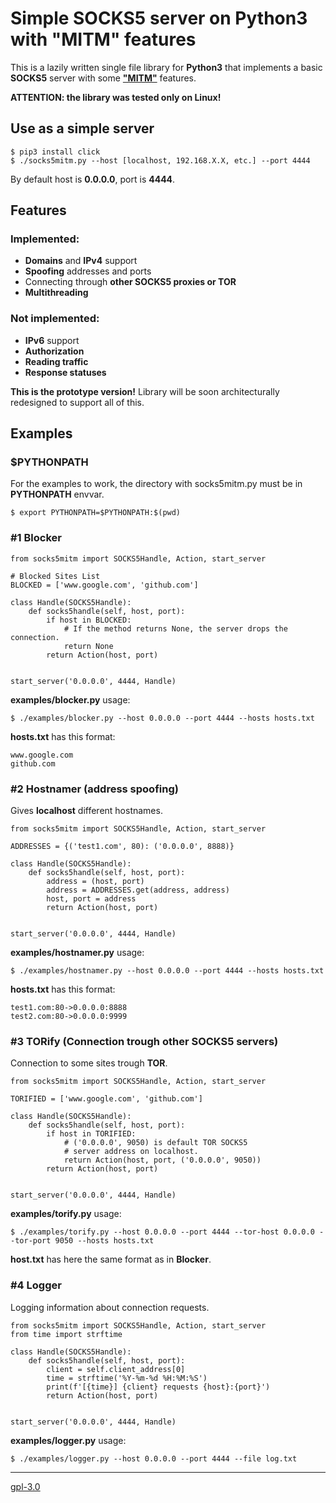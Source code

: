 Simple SOCKS5 server on Python3 with "MITM" features
====================================================

This is a lazily written single file library for **Python3** that implements a basic **SOCKS5** server with some [**"MITM"**](https://en.wikipedia.org/wiki/Man-in-the-middle_attack) features.

**ATTENTION: the library was tested only on Linux!**


Use as a simple server
----------------------

~~~
$ pip3 install click
$ ./socks5mitm.py --host [localhost, 192.168.X.X, etc.] --port 4444
~~~

By default host is **0.0.0.0**, port is **4444**.


Features
--------
### Implemented:
* **Domains** and **IPv4** support
* **Spoofing** addresses and ports
* Connecting through **other SOCKS5 proxies or TOR**
* **Multithreading**

### Not implemented:
* **IPv6** support
* **Authorization**
* **Reading traffic**
* **Response statuses**

**This is the prototype version!** Library will be soon architecturally redesigned to support all of this.


Examples
--------
### $PYTHONPATH
For the examples to work, the directory with socks5mitm.py must be in **PYTHONPATH** envvar.
~~~
$ export PYTHONPATH=$PYTHONPATH:$(pwd)
~~~


### #1 Blocker
~~~
from socks5mitm import SOCKS5Handle, Action, start_server

# Blocked Sites List
BLOCKED = ['www.google.com', 'github.com']

class Handle(SOCKS5Handle):
    def socks5handle(self, host, port):
        if host in BLOCKED:
            # If the method returns None, the server drops the connection.
            return None
        return Action(host, port)


start_server('0.0.0.0', 4444, Handle)
~~~

**examples/blocker.py** usage:
~~~
$ ./examples/blocker.py --host 0.0.0.0 --port 4444 --hosts hosts.txt
~~~
**hosts.txt** has this format:
~~~
www.google.com
github.com
~~~


### #2 Hostnamer (address spoofing)
Gives **localhost** different hostnames.
~~~
from socks5mitm import SOCKS5Handle, Action, start_server

ADDRESSES = {('test1.com', 80): ('0.0.0.0', 8888)}

class Handle(SOCKS5Handle):
    def socks5handle(self, host, port):
        address = (host, port)
        address = ADDRESSES.get(address, address)
        host, port = address
        return Action(host, port)


start_server('0.0.0.0', 4444, Handle)
~~~

**examples/hostnamer.py** usage:
~~~
$ ./examples/hostnamer.py --host 0.0.0.0 --port 4444 --hosts hosts.txt
~~~
**hosts.txt** has this format:
~~~
test1.com:80->0.0.0.0:8888
test2.com:80->0.0.0.0:9999
~~~


### #3 TORify (Connection trough other SOCKS5 servers)
Connection to some sites trough **TOR**.
~~~
from socks5mitm import SOCKS5Handle, Action, start_server

TORIFIED = ['www.google.com', 'github.com']

class Handle(SOCKS5Handle):
    def socks5handle(self, host, port):
        if host in TORIFIED:
            # ('0.0.0.0', 9050) is default TOR SOCKS5
            # server address on localhost.
            return Action(host, port, ('0.0.0.0', 9050))
        return Action(host, port)


start_server('0.0.0.0', 4444, Handle)
~~~

**examples/torify.py** usage:
~~~
$ ./examples/torify.py --host 0.0.0.0 --port 4444 --tor-host 0.0.0.0 --tor-port 9050 --hosts hosts.txt
~~~
**host.txt** has here the same format as in **Blocker**.


### #4 Logger
Logging information about connection requests.
~~~
from socks5mitm import SOCKS5Handle, Action, start_server
from time import strftime

class Handle(SOCKS5Handle):
    def socks5handle(self, host, port):
        client = self.client_address[0]
        time = strftime('%Y-%m-%d %H:%M:%S')
        print(f'[{time}] {client} requests {host}:{port}')
        return Action(host, port)


start_server('0.0.0.0', 4444, Handle)
~~~

**examples/logger.py** usage:
~~~
$ ./examples/logger.py --host 0.0.0.0 --port 4444 --file log.txt
~~~

---
[gpl-3.0](https://www.gnu.org/licenses/gpl-3.0.en.html)
